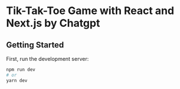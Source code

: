 # Tik-Tak-Toe Game with React and Next.js by Chatgpt

## Getting Started

First, run the development server:

```bash
npm run dev
# or
yarn dev
```
